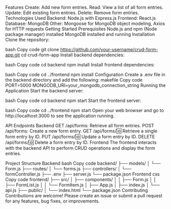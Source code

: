 Features
Create: Add new form entries.
Read: View a list of all form entries.
Update: Edit existing form entries.
Delete: Remove form entries.
Technologies Used
Backend: Node.js with Express.js
Frontend: React.js
Database: MongoDB
Other: Mongoose for MongoDB object modeling, Axios for HTTP requests
Getting Started
Prerequisites
Node.js and npm (Node package manager) installed
MongoDB installed and running
Installation
Clone the repository:

bash
Copy code
git clone https://github.com/your-username/crud-form-app.git
cd crud-form-app
Install backend dependencies:

bash
Copy code
cd backend
npm install
Install frontend dependencies:

bash
Copy code
cd ../frontend
npm install
Configuration
Create a .env file in the backend directory and add the following:
makefile
Copy code
PORT=5000
MONGODB_URI=your_mongodb_connection_string
Running the Application
Start the backend server:

bash
Copy code
cd backend
npm start
Start the frontend server:

bash
Copy code
cd ../frontend
npm start
Open your web browser and go to http://localhost:3000 to see the application running.

API Endpoints
Backend
GET /api/forms: Retrieve all form entries.
POST /api/forms: Create a new form entry.
GET /api/forms/:id: Retrieve a single form entry by ID.
PUT /api/forms/:id: Update a form entry by ID.
DELETE /api/forms/:id: Delete a form entry by ID.
Frontend
The frontend interacts with the backend API to perform CRUD operations and display the form entries.

Project Structure
Backend
bash
Copy code
backend/
├── models/
│   └── Form.js
├── routes/
│   └── forms.js
├── controllers/
│   └── formController.js
├── .env
├── server.js
└── package.json
Frontend
css
Copy code
frontend/
├── src/
│   ├── components/
│   │   ├── Form.js
│   │   ├── FormList.js
│   │   └── FormItem.js
│   ├── App.js
│   ├── index.js
│   └── api.js
├── public/
│   └── index.html
└── package.json
Contributing
Contributions are welcome! Please create an issue or submit a pull request for any features, bug fixes, or improvements.
